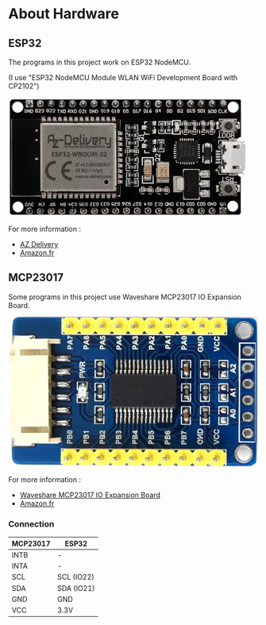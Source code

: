 # About Hardware
## ESP32

The programs in this project work on ESP32 NodeMCU.

(I use "ESP32 NodeMCU Module WLAN WiFi Development Board with CP2102")

![ESP32 NodeMCU](Esp32DevkitC.png)

For more information :
- [AZ Delivery](https://www.az-delivery.de/en/products/esp32-developmentboard)
- [Amazon.fr](https://www.amazon.fr/gp/product/B071P98VTG/)

## MCP23017
Some programs in this project use Waveshare MCP23017 IO Expansion Board.

![Waveshare MCP23017](Waveshare-MCP23017.png)

For more information :
- [Waveshare MCP23017 IO Expansion Board](www.waveshare.com/wiki/MCP23017_IO_Expansion_Board)
- [Amazon.fr](https://www.amazon.fr/Waveshare-MCP23017-IO-Expansion-Board/dp/B07P2H1NZG)

### Connection
| MCP23017 | ESP32      |
|----------|------------|
| INTB     | -          |
| INTA     | -          |
| SCL      | SCL (IO22) |
| SDA      | SDA (IO21) |
| GND      | GND        |
| VCC      | 3.3V       |
